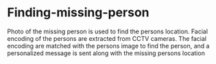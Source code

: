 # Finding-missing-person
Photo of the missing person is used to find the persons location. Facial encoding of the persons are extracted from CCTV cameras. The facial encoding are matched with the persons image to find the person, and a personalized message is sent along with the missing persons location
